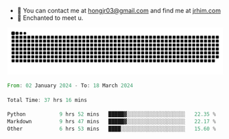 - 📧 You can contact me at hongjr03@gmail.com and find me at [jrhim.com](https://jrhim.com/)
- 💜 Enchanted to meet u.

![snake_animation](https://raw.githubusercontent.com/hongjr03/hongjr03/output/github-contribution-grid-snake.svg)

<!--START_SECTION:waka-->

```rust
From: 02 January 2024 - To: 18 March 2024

Total Time: 37 hrs 16 mins

Python           9 hrs 52 mins   █████▓░░░░░░░░░░░░░░░░░░░   22.35 %
Markdown         9 hrs 47 mins   █████▓░░░░░░░░░░░░░░░░░░░   22.17 %
Other            6 hrs 53 mins   ████░░░░░░░░░░░░░░░░░░░░░   15.60 %
```

<!--END_SECTION:waka-->

